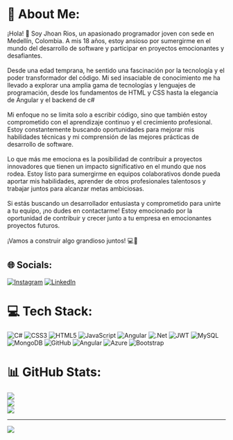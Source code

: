 # 💫 About Me:
¡Hola! 👋 Soy Jhoan Rios, un apasionado programador joven con sede en Medellín, Colombia. A mis 18 años, estoy ansioso por sumergirme en el mundo del desarrollo de software y participar en proyectos emocionantes y desafiantes.<br><br>Desde una edad temprana, he sentido una fascinación por la tecnología y el poder transformador del código. Mi sed insaciable de conocimiento me ha llevado a explorar una amplia gama de tecnologías y lenguajes de programación, desde los fundamentos de HTML y CSS hasta la elegancia de Angular y el backend de c#<br><br>Mi enfoque no se limita solo a escribir código, sino que también estoy comprometido con el aprendizaje continuo y el crecimiento profesional. Estoy constantemente buscando oportunidades para mejorar mis habilidades técnicas y mi comprensión de las mejores prácticas de desarrollo de software.<br><br>Lo que más me emociona es la posibilidad de contribuir a proyectos innovadores que tienen un impacto significativo en el mundo que nos rodea. Estoy listo para sumergirme en equipos colaborativos donde pueda aportar mis habilidades, aprender de otros profesionales talentosos y trabajar juntos para alcanzar metas ambiciosas.<br><br>Si estás buscando un desarrollador entusiasta y comprometido para unirte a tu equipo, ¡no dudes en contactarme! Estoy emocionado por la oportunidad de contribuir y crecer junto a tu empresa en emocionantes proyectos futuros.<br><br>¡Vamos a construir algo grandioso juntos! 💻🚀


## 🌐 Socials:
[![Instagram](https://img.shields.io/badge/Instagram-%23E4405F.svg?logo=Instagram&logoColor=white)](https://instagram.com/jhoan__rios) [![LinkedIn](https://img.shields.io/badge/LinkedIn-%230077B5.svg?logo=linkedin&logoColor=white)](https://linkedin.com/in/jhoan-rios-4b70351aa) 

# 💻 Tech Stack:
![C#](https://img.shields.io/badge/c%23-%23239120.svg?style=for-the-badge&logo=csharp&logoColor=white) ![CSS3](https://img.shields.io/badge/css3-%231572B6.svg?style=for-the-badge&logo=css3&logoColor=white) ![HTML5](https://img.shields.io/badge/html5-%23E34F26.svg?style=for-the-badge&logo=html5&logoColor=white) ![JavaScript](https://img.shields.io/badge/javascript-%23323330.svg?style=for-the-badge&logo=javascript&logoColor=%23F7DF1E) ![Angular](https://img.shields.io/badge/angular-%23DD0031.svg?style=for-the-badge&logo=angular&logoColor=white) ![.Net](https://img.shields.io/badge/.NET-5C2D91?style=for-the-badge&logo=.net&logoColor=white) ![JWT](https://img.shields.io/badge/JWT-black?style=for-the-badge&logo=JSON%20web%20tokens) ![MySQL](https://img.shields.io/badge/mysql-4479A1.svg?style=for-the-badge&logo=mysql&logoColor=white) ![MongoDB](https://img.shields.io/badge/MongoDB-%234ea94b.svg?style=for-the-badge&logo=mongodb&logoColor=white) ![GitHub](https://img.shields.io/badge/github-%23121011.svg?style=for-the-badge&logo=github&logoColor=white) ![Angular](https://img.shields.io/badge/angular-%23DD0031.svg?style=for-the-badge&logo=angular&logoColor=white) ![Azure](https://img.shields.io/badge/azure-%230072C6.svg?style=for-the-badge&logo=microsoftazure&logoColor=white) ![Bootstrap](https://img.shields.io/badge/bootstrap-%238511FA.svg?style=for-the-badge&logo=bootstrap&logoColor=white)
# 📊 GitHub Stats:
![](https://github-readme-stats.vercel.app/api?username=jhoan-rios&theme=dark&hide_border=false&include_all_commits=false&count_private=false)<br/>
![](https://github-readme-streak-stats.herokuapp.com/?user=jhoan-rios&theme=dark&hide_border=false)<br/>
![](https://github-readme-stats.vercel.app/api/top-langs/?username=jhoan-rios&theme=dark&hide_border=false&include_all_commits=false&count_private=false&layout=compact)

---
[![](https://visitcount.itsvg.in/api?id=jhoan-rios&icon=0&color=0)](https://visitcount.itsvg.in)

<!-- Proudly created with GPRM ( https://gprm.itsvg.in ) -->
